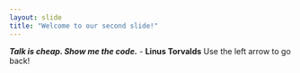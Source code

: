 ```yaml
---
layout: slide
title: "Welcome to our second slide!"
---
```

**_Talk is cheap. Show me the code._** - **Linus Torvalds**
Use the left arrow to go back!
